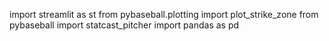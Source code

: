 import streamlit as st
from pybaseball.plotting import plot_strike_zone
from pybaseball import statcast_pitcher
import pandas as pd

